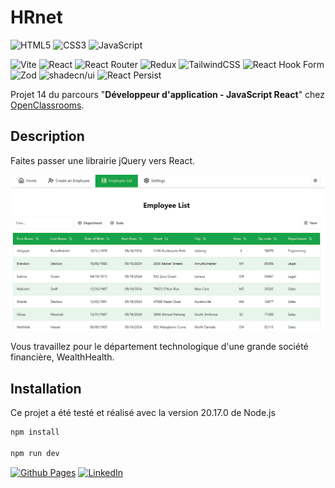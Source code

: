 # HRnet

![HTML5](https://img.shields.io/badge/html5-%23E34F26.svg?style=for-the-badge&logo=html5&logoColor=white)
![CSS3](https://img.shields.io/badge/css3-%231572B6.svg?style=for-the-badge&logo=css3&logoColor=white)
![JavaScript](https://img.shields.io/badge/javascript-%23323330.svg?style=for-the-badge&logo=javascript&logoColor=%23F7DF1E)

![Vite](https://img.shields.io/badge/vite-%23646CFF.svg?style=for-the-badge&logo=vite&logoColor=white)
![React](https://img.shields.io/badge/react-%2320232a.svg?style=for-the-badge&logo=react&logoColor=%2361DAFB)
![React Router](https://img.shields.io/badge/React--Router--dom-CA4245?style=for-the-badge&logo=react-router&logoColor=white)
![Redux](https://img.shields.io/badge/react--redux-%23593d88.svg?style=for-the-badge&logo=redux&logoColor=white)
![TailwindCSS](https://img.shields.io/badge/tailwindcss-%2338B2AC.svg?style=for-the-badge&logo=tailwind-css&logoColor=white)
![React Hook Form](https://img.shields.io/badge/React--Hook--Form-%23EC5990.svg?style=for-the-badge&logo=reacthookform&logoColor=white)
![Zod](https://img.shields.io/badge/Zod-3E67B1?style=for-the-badge&logo=zod&logoColor=white)
![shadecn/ui](https://img.shields.io/badge/shadcn/ui-000000?style=for-the-badge&logo=shadcn/ui&logoColor=white)
![React Persist](https://img.shields.io/badge/react--persist-8A2BE2?style=for-the-badge&logoColor=white)

Projet 14 du parcours "**Développeur d'application - JavaScript React**" chez [OpenClassrooms](https://openclassrooms.com/fr/).

## Description

Faites passer une librairie jQuery vers React.

![Screenshot](./ressources/employee-list.png)

Vous travaillez pour le département technologique d'une grande société financière, WealthHealth.

## Installation

Ce projet a été testé et réalisé avec la version 20.17.0 de Node.js

```bash
npm install

npm run dev
```

[![Github Pages](https://img.shields.io/badge/github%20pages-121013?style=for-the-badge&logo=github&logoColor=white)](<[http://](https://github.com/code9g/)>)
[![LinkedIn](https://img.shields.io/badge/linkedin-%230077B5.svg?style=for-the-badge&logo=linkedin&logoColor=white)](https://www.linkedin.com/in/pierre-andre-henry/)
